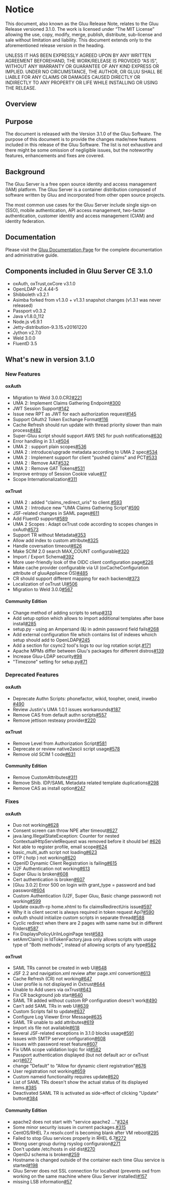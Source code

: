 # Notice

This document, also known as the Gluu Release Note, 
relates to the Gluu Release versioned 3.1.0. The work is licensed under “The MIT License” 
allowing the use, copy, modify, merge, publish, distribute, sub-license and sale without 
limitation and liability. This document extends only to the aforementioned release version 
in the heading.

UNLESS IT HAS BEEN EXPRESSLY AGREED UPON BY ANY WRITTEN AGREEMENT BEFOREHAND, 
THE WORK/RELEASE IS PROVIDED “AS IS”, WITHOUT ANY WARRANTY OR GUARANTEE OF ANY KIND 
EXPRESS OR IMPLIED. UNDER NO CIRCUMSTANCE, THE AUTHOR, OR GLUU SHALL BE LIABLE FOR ANY 
CLAIMS OR DAMAGES CAUSED DIRECTLY OR INDIRECTLY TO ANY PROPERTY OR LIFE WHILE INSTALLING 
OR USING THE RELEASE.

## Overview

## Purpose

The document is released with the Version 3.1.0 of the Gluu Software. The purpose of this document is to provide the changes made/new features included in this release of the Gluu Software. The list is not exhaustive and there might be some omission of negligible issues, but the noteworthy features, enhancements and fixes are covered. 

## Background

The Gluu Server is a free open source identity and access management (IAM) platform. The Gluu Server is a container distribution composed of software written by Gluu and incorporated from other open source projects. 

The most common use cases for the Gluu Server include single sign-on (SSO), mobile authentication, API access management, two-factor authentication, customer identity and access management (CIAM) and identity federation.

## Documentation

Please visit the [Gluu Documentation Page](http://www.gluu.org/docs) for the complete 
documentation and administrative guide. 

## Components included in Gluu Server CE 3.1.0
- oxAuth, oxTrust,oxCore v3.1.0
- OpenLDAP v2.4.44-5
- Shibboleth v3.2.1
- Asimba forked from v1.3.0 + v1.3.1 snapshot changes (v1.3.1 was never released)
- Passport v0.3.2
- Java v1.8.0_112
- Node.js v6.9.1
- Jetty-distribution-9.3.15.v20161220
- Jython v2.7.0
- Weld 3.0.0
- FluentD 3.5

## What's new in version 3.1.0

### New Features
#### oxAuth
- Migration to Weld 3.0.0.CR2[#221](https://github.com/GluuFederation/oxAuth/issues/221)
- UMA 2: Implement Claims Gathering Endpoint[#300](https://github.com/GluuFederation/oxAuth/issues/300)
- JWT Session Support[#142](https://github.com/GluuFederation/oxAuth/issues/142)
- Issue new RPT as JWT for each authorization request[#145](https://github.com/GluuFederation/oxAuth/issues/145)
- Support OAuth2 Token Exchange Format[#116](https://github.com/GluuFederation/oxAuth/issues/116)
- Cache Refresh should run update with thread priority slower than main process[#482](https://github.com/GluuFederation/oxAuth/issues/482)
- Super-Gluu script should support AWS SNS for push notifications[#630](https://github.com/GluuFederation/oxAuth/issues/630)
- Error handling in 3.1.x[#504](https://github.com/GluuFederation/oxAuth/issues/504)
- UMA 2 : support plain scopes[#536](https://github.com/GluuFederation/oxAuth/issues/536)
- UMA 2 : introduce/upgrade metadata according to UMA 2 spec[#534](https://github.com/GluuFederation/oxAuth/issues/534)
- UMA 2 : Implement support for client "pushed claims" and PCT[#533](https://github.com/GluuFederation/oxAuth/issues/533)
- UMA 2 : Remove AAT[#532](https://github.com/GluuFederation/oxAuth/issues/532)
- UMA 2 : Remove GAT Tokens[#531](https://github.com/GluuFederation/oxAuth/issues/531)
- Improve entropy of Session Cookie value[#17](https://github.com/GluuFederation/oxAuth/issues/317)
- Scope Internationalization[#311](https://github.com/GluuFederation/oxAuth/issues/311)
#### oxTrust
- UMA 2 : added "claims_redirect_uris" to client.[#593](https://github.com/GluuFederation/oxTrust/issues/593)
- UMA 2 : Introduce new "UMA Claims Gathering Script"[#590](https://github.com/GluuFederation/oxTrust/issues/590)
- JSF-related changes in SAML pages[#611](https://github.com/GluuFederation/oxTrust/issues/611)
- Add FluentD support[#589](https://github.com/GluuFederation/oxTrust/issues/589)
- UMA 2 Scopes : Adapt oxTrust code according to scopes changes in oxAuth[#573](https://github.com/GluuFederation/oxTrust/issues/573)
- Support TR without Metadata[#353](https://github.com/GluuFederation/oxTrust/issues/353)
- Allow add index to custom attribute[#325](https://github.com/GluuFederation/oxTrust/issues/325)
- Handle coversation timeout[#626](https://github.com/GluuFederation/oxTrust/issues/626)
- Make SCIM 2.0 search MAX_COUNT configurable[#320](https://github.com/GluuFederation/oxTrust/issues/320)
- Import / Export Schema[#392](https://github.com/GluuFederation/oxTrust/issues/392)
- More user-friendly look of the OIDC client configuration page[#226](https://github.com/GluuFederation/oxTrust/issues/226)
- Make cache provider configurable via UI (oxCacheConfiguration attribute of gluuAppliance OS)[#485](https://github.com/GluuFederation/oxTrust/issues/485)
- CR should support different mapping for each backend[#373](https://github.com/GluuFederation/oxTrust/issues/373)
- Localization of oxTrust UI[#506](https://github.com/GluuFederation/oxAuth/issues/506#issue-223064367)
- Migration to Weld 3.0.0[#567](https://github.com/GluuFederation/oxTrust/issues/567)
#### Community Edition
- Change method of adding scripts to setup[#313](https://github.com/GluuFederation/community-edition-setup/issues/313)
- Add setup option which allows to import additional templates after base install[#285](https://github.com/GluuFederation/community-edition-setup/issues/285)
- setup.py - using an Ampersand (&) in admin password field fails[#268](https://github.com/GluuFederation/community-edition-setup/issues/268)
- Add external configuration file which contains list of indexes whoich setup should add to OpenLDAP[#245](https://github.com/GluuFederation/community-edition-setup/issues/245)
- Add a section for csync2 tool's logs to our log rotation script.[#171](https://github.com/GluuFederation/community-edition-setup/issues/171)
- Apache MPMs differ between Gluu's packages for different distros[#139](https://github.com/GluuFederation/community-edition-setup/issues/139)
- Increase Gluu-LDAP security[#98](https://github.com/GluuFederation/community-edition-setup/issues/98)
- "Timezone" setting for setup.py[#71](https://github.com/GluuFederation/community-edition-setup/issues/71)

### Deprecated Features
#### oxAuth
- Deprecate Authn Scripts: phonefactor, wikid, toopher, oneid, inwebo [#490](https://github.com/GluuFederation/oxAuth/issues/490)
- Review Justin's UMA 1.0.1 issues workarounds[#187](https://github.com/GluuFederation/oxAuth/issues/187)
- Remove CAS from default authn scripts[#557](https://github.com/GluuFederation/oxAuth/issues/557)
- Remove jettison resteasy provider[#220](https://github.com/GluuFederation/oxAuth/issues/220)
#### oxTrust
- Remove Level from Authorization Script[#581](https://github.com/GluuFederation/oxTrust/issues/581)
- Deprecate or review native2ascii script usage[#578](https://github.com/GluuFederation/oxTrust/issues/578)
- Remove old SCIM 1 code[#631](https://github.com/GluuFederation/oxTrust/issues/631)
#### Community Edition
- Remove CustomAttributes[#311](https://github.com/GluuFederation/community-edition-setup/issues/311)
- Remove Shib. IDP/SAML Metadata related template duplications[#298](https://github.com/GluuFederation/community-edition-setup/issues/298)
- Remove CAS as install option[#247](https://github.com/GluuFederation/community-edition-setup/issues/247)
### Fixes
#### oxAuth
- Duo not working[#628](https://github.com/GluuFederation/oxAuth/issues/628)
- Consent screen can throw NPE after timeout[#627](https://github.com/GluuFederation/oxAuth/issues/627)
- java.lang.IllegalStateException: Counter for nested ContextualHttpServletRequest was removed before it should be! [#626](https://github.com/GluuFederation/oxAuth/issues/626)
- Not able to register profile, email scope[#624](https://github.com/GluuFederation/oxAuth/issues/624)
- basic_multi_auth script not loading[#623](https://github.com/GluuFederation/oxAuth/issues/623)
- OTP ( hotp ) not working[#620](https://github.com/GluuFederation/oxAuth/issues/620)
- OpenID Dynamic Client Registration is failing[#615](https://github.com/GluuFederation/oxAuth/issues/615)
- U2F Authentication not working[#613](https://github.com/GluuFederation/oxAuth/issues/613)
- Super Gluu is broken[#608](https://github.com/GluuFederation/oxAuth/issues/608)
- Cert authentication is broken[#607](https://github.com/GluuFederation/oxAuth/issues/607)
- [Gluu 3.0.2] Error 500 on login with grant_type = password and bad password[#604](https://github.com/GluuFederation/oxAuth/issues/604)
- Custom Authentication (U2F, Super Gluu, Basic change password)  not working[#599](https://github.com/GluuFederation/oxAuth/issues/599)
- Update oxauth-rp home.xhtml to fix claimsRedirectUris issue[#597](https://github.com/GluuFederation/oxAuth/issues/597)
- Why it is client secret is always required in token request Api?[#590](https://github.com/GluuFederation/oxAuth/issues/590)
- oxAuth should initialize custom scripts in separate thread[#588](https://github.com/GluuFederation/oxAuth/issues/588)
- Cyclic redirect when there are 2 pages with same name but in different folders[#587](https://github.com/GluuFederation/oxAuth/issues/587)
- Fix DisplaysPolicyUriInLoginPage test[#583](https://github.com/GluuFederation/oxAuth/issues/583)
- setAmrClaim() in IdTokenFactory.java only allows scripts with usage type of "Both methods", instead of allowing scripts of any type[#582](https://github.com/GluuFederation/oxAuth/issues/582)

#### oxTrust
- SAML TRs cannot be created in web UI[#648](https://github.com/GluuFederation/oxTrust/issues/648)
- JSF 2.2 and navigation.xml review after page.xml convertion[#613](https://github.com/GluuFederation/oxTrust/issues/613)
- Cache Refresh (CR) not working[#647](https://github.com/GluuFederation/oxTrust/issues/647)
- User profile is not displayed in Oxtrust[#644](https://github.com/GluuFederation/oxTrust/issues/644)
- Unable to Add users via oxTrust[#643](https://github.com/GluuFederation/oxTrust/issues/643)
- Fix CR background job start[#640](https://github.com/GluuFederation/oxTrust/issues/640)
- SAML TR added without custom RP configuration doesn't work[#490](https://github.com/GluuFederation/oxTrust/issues/490)
- Can't add SAML TRs in web UI[#639](https://github.com/GluuFederation/oxTrust/issues/639)
- Custom Scripts fail to update[#637](https://github.com/GluuFederation/oxTrust/issues/637)
- Configure Log Viewer Error Message[#635](https://github.com/GluuFederation/oxTrust/issues/635)
- SAML TR unable to add attributes[#619](https://github.com/GluuFederation/oxTrust/issues/619)
- Import xls file not available[#618](https://github.com/GluuFederation/oxTrust/issues/618)
- Several JSF-related exceptions in 3.1.0 blocks usage[#591](https://github.com/GluuFederation/oxTrust/issues/591)
- Issues with SMTP server configuration[#608](https://github.com/GluuFederation/oxTrust/issues/608)
- Issues with password reset feature[#607](https://github.com/GluuFederation/oxTrust/issues/607)
- Fix UMA scope validation logic for id[#582](https://github.com/GluuFederation/oxTrust/issues/582)
- Passport authentication displayed (but not default acr or oxTrust acr)[#677](https://github.com/GluuFederation/oxTrust/issues/677)
- change "Default" to "Allow for dynamic client registration"[#676](https://github.com/GluuFederation/oxTrust/issues/676)
- User registration not working[#659](https://github.com/GluuFederation/oxTrust/issues/659)
- Custom nameid functionality requires update[#620](https://github.com/GluuFederation/oxTrust/issues/620)
- List of SAML TRs doesn't show the actual status of its displayed items.[#385](https://github.com/GluuFederation/oxTrust/issues/385)
- Deactivated SAML TR is activated as side-effect of clicking "Update" button[#384](https://github.com/GluuFederation/oxTrust/issues/384)
#### Community Edition
- apache2 does not start with "service apache2 ..."[#324](https://github.com/GluuFederation/community-edition-setup/issues/324)
- Some minor security issues in current packages.[#315](https://github.com/GluuFederation/community-edition-setup/issues/315)
- CentOS/RHEL 7.x resolv.conf is becoming blank after VM reboot[#295](https://github.com/GluuFederation/community-edition-setup/issues/295)
- Failed to stop Gluu services properly in RHEL 6.7[#272](https://github.com/GluuFederation/community-edition-setup/issues/272)
- Wrong user:group during rsyslog configuraion[#271](https://github.com/GluuFederation/community-edition-setup/issues/271)
- Don't update /etc/hosts in old dist[#270](https://github.com/GluuFederation/community-edition-setup/issues/270)
- OpenDJ schema is broken[#259](https://github.com/GluuFederation/community-edition-setup/issues/259)
- Hostname is changed outside of the container each time Gluu service is started[#198](https://github.com/GluuFederation/community-edition-setup/issues/198)
- Gluu Server does not SSL connection for localhost (prevents oxd from working on the same machine where Gluu Server installed)[#157](https://github.com/GluuFederation/community-edition-setup/issues/157)
- missing LSB information[#57](https://github.com/GluuFederation/community-edition-setup/issues/57)
